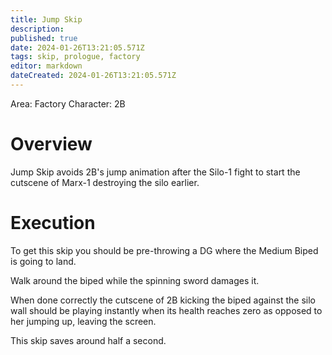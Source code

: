 ```yaml
---
title: Jump Skip
description: 
published: true
date: 2024-01-26T13:21:05.571Z
tags: skip, prologue, factory
editor: markdown
dateCreated: 2024-01-26T13:21:05.571Z
---
```


Area: Factory
Character: 2B

# Overview
Jump Skip avoids 2B's jump animation after the Silo-1 fight to start the cutscene of Marx-1 destroying the silo earlier.

# Execution
To get this skip you should be pre-throwing a DG where the Medium Biped is going to land.

Walk around the biped while the spinning sword damages it.

When done correctly the cutscene of 2B kicking the biped against the silo wall should be playing instantly when its health reaches zero as opposed to her jumping up, leaving the screen.

This skip saves around half a second.